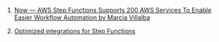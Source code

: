 1. [Now — AWS Step Functions Supports 200 AWS Services To Enable Easier Workflow Automation by Marcia Villalba](https://aws.amazon.com/blogs/aws/now-aws-step-functions-supports-200-aws-services-to-enable-easier-workflow-automation/)

2. [Optimized integrations for Step Functions](https://docs.aws.amazon.com/step-functions/latest/dg/connect-supported-services.html)